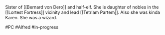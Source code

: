 Sister of [[Bernard von Dero]] and half-elf. She is daughter of nobles in the [[Lortest Fortress]] vicinity and lead [[Tetriam Partem]]. Also she was kinda Karen. She was a wizard. 

#PC #Alfred #in-progress 